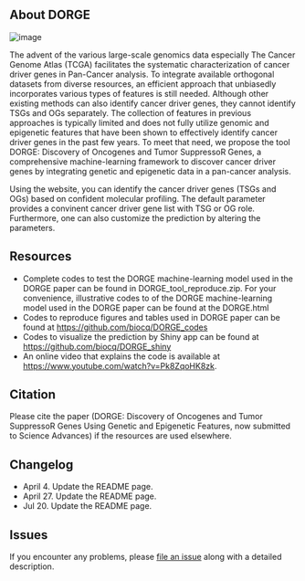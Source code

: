 ## About DORGE
![image](https://github.com/biocq/DORGE/blob/master/DORGE_logo.svg)

The advent of the various large-scale genomics data especially The Cancer Genome Atlas (TCGA) facilitates the systematic characterization of cancer driver genes in Pan-Cancer analysis. To integrate available orthogonal datasets from diverse resources, an efficient approach that unbiasedly incorporates various types of features is still needed. Although other existing methods can also identify cancer driver genes, they cannot identify TSGs and OGs separately. The collection of features in previous approaches is typically limited and does not fully utilize genomic and epigenetic features that have been shown to effectively identify cancer driver genes in the past few years. To meet that need, we propose the tool DORGE: Discovery of Oncogenes and Tumor SuppressoR Genes, a comprehensive machine-learning framework to discover cancer driver genes by integrating genetic and epigenetic data in a pan-cancer analysis.

Using the website, you can identify the cancer driver genes (TSGs and OGs) based on confident molecular profiling. The default parameter provides a convinent cancer driver gene list with TSG or OG role. Furthermore, one can also customize the prediction  by altering the parameters.

## Resources

* Complete codes to test the DORGE machine-learning model used in the DORGE paper can be found in DORGE_tool_reproduce.zip. 
For your convenience, illustrative codes to of the DORGE machine-learning model used in the DORGE paper can be found at the DORGE.html
* Codes to reproduce figures and tables used in DORGE paper can be found at https://github.com/biocq/DORGE_codes
* Codes to visualize the prediction by Shiny app can be found at https://github.com/biocq/DORGE_shiny
* An online video that explains the code is available at https://www.youtube.com/watch?v=Pk8ZqoHK8zk.

## Citation

Please cite the paper (DORGE: Discovery of Oncogenes and Tumor SuppressoR Genes Using Genetic and Epigenetic Features, now submitted to Science Advances) if the resources are used elsewhere.

## Changelog
*  April 4. Update the README page.
*  April 27. Update the README page.
*  Jul 20. Update the README page.

## Issues

If you encounter any problems, please [file an issue](https://github.com/biocq/DORGE/issues) along with a detailed description.
